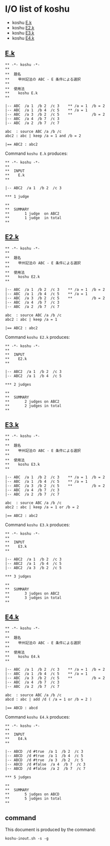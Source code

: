# I/O list of koshu

- koshu  [E.k](#ek)
- koshu  [E2.k](#e2k)
- koshu  [E3.k](#e3k)
- koshu  [E4.k](#e4k)



## [E.k](E.k)

```
** -*- koshu -*-
**
**  題名
**    甲州記法の ABC - E 条件による選択
**
**  使用法
**    koshu E.k
**

|-- ABC  /a 1  /b 2  /c 3    ** /a = 1  /b = 2
|-- ABC  /a 1  /b 4  /c 5    ** /a = 1
|-- ABC  /a 3  /b 2  /c 5    **         /b = 2
|-- ABC  /a 4  /b 7  /c 3
|-- ABC  /a 2  /b 7  /c 7

abc  : source ABC /a /b /c
abc2 : abc | keep /a = 1 and /b = 2

|== ABC2 : abc2

```

Command `koshu E.k` produces:

```
** -*- koshu -*-
**
**  INPUT
**    E.k
**

|-- ABC2  /a 1  /b 2  /c 3

*** 1 judge 

**
**  SUMMARY
**       1 judge  on ABC2
**       1 judge  in total
**
```



## [E2.k](E2.k)

```
** -*- koshu -*-
**
**  題名
**    甲州記法の ABC - E 条件による選択
**
**  使用法
**    koshu E2.k
**

|-- ABC  /a 1  /b 2  /c 3    ** /a = 1  /b = 2
|-- ABC  /a 1  /b 4  /c 5    ** /a = 1
|-- ABC  /a 3  /b 2  /c 5    **         /b = 2
|-- ABC  /a 4  /b 7  /c 3
|-- ABC  /a 2  /b 7  /c 7

abc  : source ABC /a /b /c
abc2 : abc | keep /a = 1

|== ABC2 : abc2

```

Command `koshu E2.k` produces:

```
** -*- koshu -*-
**
**  INPUT
**    E2.k
**

|-- ABC2  /a 1  /b 2  /c 3
|-- ABC2  /a 1  /b 4  /c 5

*** 2 judges

**
**  SUMMARY
**       2 judges on ABC2
**       2 judges in total
**
```



## [E3.k](E3.k)

```
** -*- koshu -*-
**
**  題名
**    甲州記法の ABC - E 条件による選択
**
**  使用法
**    koshu E3.k
**

|-- ABC  /a 1  /b 2  /c 3    ** /a = 1  /b = 2
|-- ABC  /a 1  /b 4  /c 5    ** /a = 1
|-- ABC  /a 3  /b 2  /c 5    **         /b = 2
|-- ABC  /a 4  /b 7  /c 3
|-- ABC  /a 2  /b 7  /c 7

abc  : source ABC /a /b /c
abc2 : abc | keep /a = 1 or /b = 2

|== ABC2 : abc2

```

Command `koshu E3.k` produces:

```
** -*- koshu -*-
**
**  INPUT
**    E3.k
**

|-- ABC2  /a 1  /b 2  /c 3
|-- ABC2  /a 1  /b 4  /c 5
|-- ABC2  /a 3  /b 2  /c 5

*** 3 judges

**
**  SUMMARY
**       3 judges on ABC2
**       3 judges in total
**
```



## [E4.k](E4.k)

```
** -*- koshu -*-
**
**  題名
**    甲州記法の ABC - E 条件による選択
**
**  使用法
**    koshu E4.k
**

|-- ABC  /a 1  /b 2  /c 3    ** /a = 1  /b = 2
|-- ABC  /a 1  /b 4  /c 5    ** /a = 1
|-- ABC  /a 3  /b 2  /c 5    **         /b = 2
|-- ABC  /a 4  /b 7  /c 3
|-- ABC  /a 2  /b 7  /c 7

abc  : source ABC /a /b /c
abcd : abc | add /d ( /a = 1 or /b = 2 )

|== ABCD : abcd

```

Command `koshu E4.k` produces:

```
** -*- koshu -*-
**
**  INPUT
**    E4.k
**

|-- ABCD  /d #true  /a 1  /b 2  /c 3
|-- ABCD  /d #true  /a 1  /b 4  /c 5
|-- ABCD  /d #true  /a 3  /b 2  /c 5
|-- ABCD  /d #false  /a 4  /b 7  /c 3
|-- ABCD  /d #false  /a 2  /b 7  /c 7

*** 5 judges

**
**  SUMMARY
**       5 judges on ABCD
**       5 judges in total
**
```



## command

This document is produced by the command:

```
koshu-inout.sh -s -g
```
